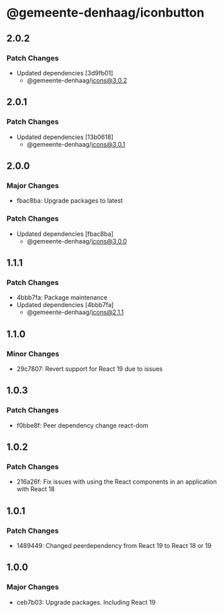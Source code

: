# @gemeente-denhaag/iconbutton

## 2.0.2

### Patch Changes

- Updated dependencies [3d9fb01]
  - @gemeente-denhaag/icons@3.0.2

## 2.0.1

### Patch Changes

- Updated dependencies [13b0618]
  - @gemeente-denhaag/icons@3.0.1

## 2.0.0

### Major Changes

- fbac8ba: Upgrade packages to latest

### Patch Changes

- Updated dependencies [fbac8ba]
  - @gemeente-denhaag/icons@3.0.0

## 1.1.1

### Patch Changes

- 4bbb7fa: Package maintenance
- Updated dependencies [4bbb7fa]
  - @gemeente-denhaag/icons@2.1.1

## 1.1.0

### Minor Changes

- 29c7807: Revert support for React 19 due to issues

## 1.0.3

### Patch Changes

- f0bbe8f: Peer dependency change react-dom

## 1.0.2

### Patch Changes

- 216a26f: Fix issues with using the React components in an application with React 18

## 1.0.1

### Patch Changes

- 1489449: Changed peerdependency from React 19 to React 18 or 19

## 1.0.0

### Major Changes

- ceb7b03: Upgrade packages. Including React 19
